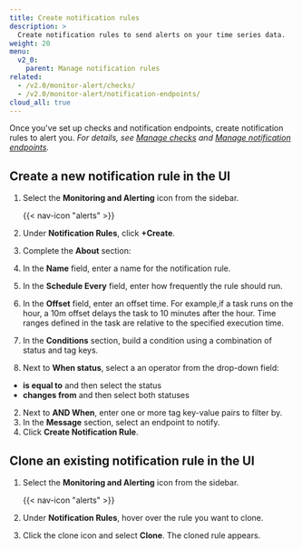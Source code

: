 ```yaml
---
title: Create notification rules
description: >
  Create notification rules to send alerts on your time series data.
weight: 20
menu:
  v2_0:
    parent: Manage notification rules
related:
  - /v2.0/monitor-alert/checks/
  - /v2.0/monitor-alert/notification-endpoints/
cloud_all: true
---
```


Once you've set up checks and notification endpoints, create notification rules to alert you.
_For details, see [Manage checks](/v2.0/monitor-alert/checks/) and
[Manage notification endpoints](/v2.0/monitor-alert/notification-endpoints/)._

## Create a new notification rule in the UI

1. Select the **Monitoring and Alerting** icon from the sidebar.

    {{< nav-icon "alerts" >}}

2. Under **Notification Rules**, click **+Create**.
3. Complete the **About** section:
  1. In the **Name** field, enter a name for the notification rule.
  2. In the **Schedule Every** field, enter how frequently the rule should run.
  3. In the **Offset** field, enter an offset time. For example,if a task runs on the hour, a 10m offset delays the task to 10 minutes after the hour. Time ranges defined in the task are relative to the specified execution time.
4. In the **Conditions** section, build a condition using a combination of status and tag keys.
  1. Next to **When status**, select a an operator from the drop-down field:
  - **is equal to** and then select the status
  - **changes from** and then select both statuses
  2. Next to **AND When**, enter one or more tag key-value pairs to filter by.
5. In the **Message** section, select an endpoint to notify.
6. Click **Create Notification Rule**.

## Clone an existing notification rule in the UI

1. Select the **Monitoring and Alerting** icon from the sidebar.

    {{< nav-icon "alerts" >}}

2. Under **Notification Rules**, hover over the rule you want to clone.
3. Click the clone icon and select **Clone**. The cloned rule appears.
